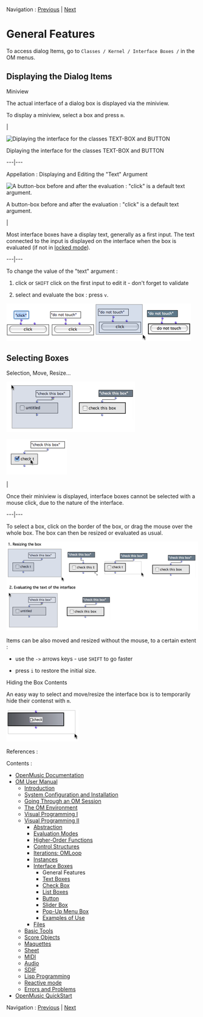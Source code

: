 
Navigation : [Previous](InterfaceBoxes "page précédente\(Interface
Boxes\)") | [Next](TextBoxes "Next\(Text Boxes\)")

# General Features

To access dialog Items, go to `Classes / Kernel / Interface Boxes /` in the OM
menus.

## Displaying the Dialog Items

Miniview

The actual interface of a dialog box is displayed via the miniview.

To display a miniview, select a box and press `m`.

|

![Diplaying the interface for the classes TEXT-BOX and
BUTTON](../res/diboxview.png)

Diplaying the interface for the classes TEXT-BOX and BUTTON  
  
---|---  
  
Appellation : Displaying and Editing the "Text" Argument

![A button-box before and after the evaluation : "click" is a default text
argument.](../res/untitled2.png)

A button-box before and after the evaluation : "click" is a default text
argument.

|

Most interface boxes have a display text, generally as a first input. The text
connected to the input is displayed on the interface when the box is evaluated
(if not in [locked mode](LockMode)).  
  
---|---  
  
To change the value of the "text" argument  :

  1. click or `SHIFT` click on the first input to edit it - don't forget to validate

  2. select and evaluate the box : press `v`. 

![](../res/changename.png)

## Selecting Boxes

Selection, Move, Resize...

![](../res/name.png)

![](../res/no1.png)

|

Once their miniview is displayed, interface boxes cannot be selected with a
mouse click, due to the nature of the interface.  
  
---|---  
  
To select a box, click on the border of the box, or drag the mouse over the
whole box. The box can then be resized or evaluated as usual.

![](../res/res.png)

Items can be also moved and resized without the mouse, to a certain extent :

  * use the `->` arrows keys - use `SHIFT` to go faster

  * press `i` to restore the initial size.

Hiding the Box Contents

An easy way to select and move/resize the interface box is to temporarily hide
their contenst with `m`.

![](../res/resizeuntitled1.png)

References :

Contents :

  * [OpenMusic Documentation](OM-Documentation)
  * [OM User Manual](OM-User-Manual)
    * [Introduction](00-Contents)
    * [System Configuration and Installation](Installation)
    * [Going Through an OM Session](Goingthrough)
    * [The OM Environment](Environment)
    * [Visual Programming I](BasicVisualProgramming)
    * [Visual Programming II](AdvancedVisualProgramming)
      * [Abstraction](Abstraction)
      * [Evaluation Modes](EvalModes)
      * [Higher-Order Functions](HighOrder)
      * [Control Structures](Control)
      * [Iterations: OMLoop](OMLoop)
      * [Instances](Instances)
      * [Interface Boxes](InterfaceBoxes)
        * General Features
        * [Text Boxes](TextBoxes)
        * [Check Box](CheckBox)
        * [List Boxes](ListBoxes)
        * [Button](Button)
        * [Slider Box](Slider)
        * [Pop-Up Menu Box](MenuBoxes)
        * [Examples of Use](InterfaceExample)
      * [Files](Files)
    * [Basic Tools](BasicObjects)
    * [Score Objects](ScoreObjects)
    * [Maquettes](Maquettes)
    * [Sheet](Sheet)
    * [MIDI](MIDI)
    * [Audio](Audio)
    * [SDIF](SDIF)
    * [Lisp Programming](Lisp)
    * [Reactive mode](Reactive)
    * [Errors and Problems](errors)
  * [OpenMusic QuickStart](QuickStart-Chapters)

Navigation : [Previous](InterfaceBoxes "page précédente\(Interface
Boxes\)") | [Next](TextBoxes "Next\(Text Boxes\)")

